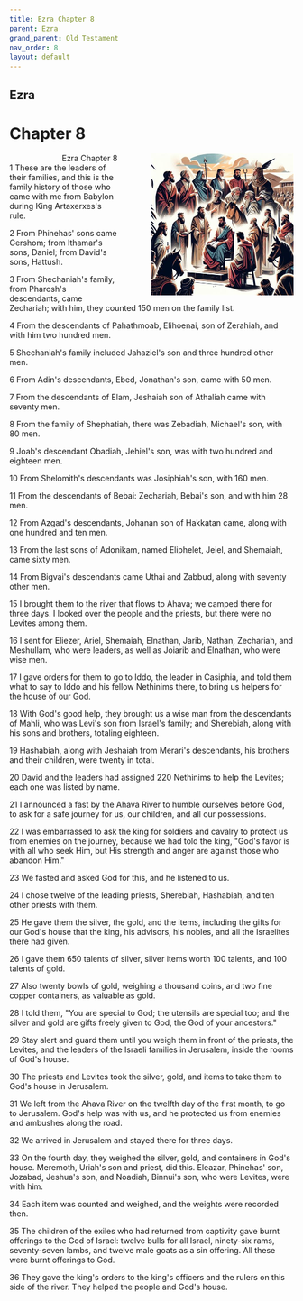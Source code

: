 ```yaml
---
title: Ezra Chapter 8
parent: Ezra
grand_parent: Old Testament
nav_order: 8
layout: default
---
```


## Ezra

# Chapter 8

<div style="clear: both; text-align: right;">
    <img src="/assets/Image/Ezra/500/8.jpg" alt="Ezra Chapter 8" class="chapter-image" style="max-width: 50%; height: auto; float: right; margin: 0 0 10px 10px; padding-left: 10%;">
    <figcaption style="font-size: 14px;">Ezra Chapter 8</figcaption>
</div>
1 These are the leaders of their families, and this is the family history of those who came with me from Babylon during King Artaxerxes's rule.

2 From Phinehas' sons came Gershom; from Ithamar's sons, Daniel; from David's sons, Hattush.

3 From Shechaniah's family, from Pharosh's descendants, came Zechariah; with him, they counted 150 men on the family list.

4 From the descendants of Pahathmoab, Elihoenai, son of Zerahiah, and with him two hundred men.

5 Shechaniah's family included Jahaziel's son and three hundred other men.

6 From Adin's descendants, Ebed, Jonathan's son, came with 50 men.

7 From the descendants of Elam, Jeshaiah son of Athaliah came with seventy men.

8 From the family of Shephatiah, there was Zebadiah, Michael's son, with 80 men.

9 Joab's descendant Obadiah, Jehiel's son, was with two hundred and eighteen men.

10 From Shelomith's descendants was Josiphiah's son, with 160 men.

11 From the descendants of Bebai: Zechariah, Bebai's son, and with him 28 men.

12 From Azgad's descendants, Johanan son of Hakkatan came, along with one hundred and ten men.

13 From the last sons of Adonikam, named Eliphelet, Jeiel, and Shemaiah, came sixty men.

14 From Bigvai's descendants came Uthai and Zabbud, along with seventy other men.

15 I brought them to the river that flows to Ahava; we camped there for three days. I looked over the people and the priests, but there were no Levites among them.

16 I sent for Eliezer, Ariel, Shemaiah, Elnathan, Jarib, Nathan, Zechariah, and Meshullam, who were leaders, as well as Joiarib and Elnathan, who were wise men.

17 I gave orders for them to go to Iddo, the leader in Casiphia, and told them what to say to Iddo and his fellow Nethinims there, to bring us helpers for the house of our God.

18 With God's good help, they brought us a wise man from the descendants of Mahli, who was Levi's son from Israel's family; and Sherebiah, along with his sons and brothers, totaling eighteen.

19 Hashabiah, along with Jeshaiah from Merari's descendants, his brothers and their children, were twenty in total.

20 David and the leaders had assigned 220 Nethinims to help the Levites; each one was listed by name.

21 I announced a fast by the Ahava River to humble ourselves before God, to ask for a safe journey for us, our children, and all our possessions.

22 I was embarrassed to ask the king for soldiers and cavalry to protect us from enemies on the journey, because we had told the king, "God's favor is with all who seek Him, but His strength and anger are against those who abandon Him."

23 We fasted and asked God for this, and he listened to us.

24 I chose twelve of the leading priests, Sherebiah, Hashabiah, and ten other priests with them.

25 He gave them the silver, the gold, and the items, including the gifts for our God's house that the king, his advisors, his nobles, and all the Israelites there had given.

26 I gave them 650 talents of silver, silver items worth 100 talents, and 100 talents of gold.

27 Also twenty bowls of gold, weighing a thousand coins, and two fine copper containers, as valuable as gold.

28 I told them, "You are special to God; the utensils are special too; and the silver and gold are gifts freely given to God, the God of your ancestors."

29 Stay alert and guard them until you weigh them in front of the priests, the Levites, and the leaders of the Israeli families in Jerusalem, inside the rooms of God's house.

30 The priests and Levites took the silver, gold, and items to take them to God's house in Jerusalem.

31 We left from the Ahava River on the twelfth day of the first month, to go to Jerusalem. God's help was with us, and he protected us from enemies and ambushes along the road.

32 We arrived in Jerusalem and stayed there for three days.

33 On the fourth day, they weighed the silver, gold, and containers in God's house. Meremoth, Uriah's son and priest, did this. Eleazar, Phinehas' son, Jozabad, Jeshua's son, and Noadiah, Binnui's son, who were Levites, were with him.

34 Each item was counted and weighed, and the weights were recorded then.

35 The children of the exiles who had returned from captivity gave burnt offerings to the God of Israel: twelve bulls for all Israel, ninety-six rams, seventy-seven lambs, and twelve male goats as a sin offering. All these were burnt offerings to God.

36 They gave the king's orders to the king's officers and the rulers on this side of the river. They helped the people and God's house.


